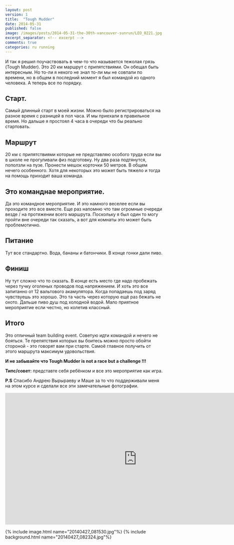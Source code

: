 ```yaml
---
layout: post
version: 1
title:  "Tough Mudder"
date: 2014-05-31
published: false
image: /images/posts/2014-05-31-the-30th-vancouver-sunrun/LEO_0221.jpg
excerpt_separator: <!-- excerpt -->
comments: true
categories: ru running
---
```

И так я решил поучаствовать в чем-то что называется тежолая грязь (Tough Mudder). Это 20 км маршрут с припятствиями. Он обещал быть интересным. Но то-ли я некого не знал то-ли мы не совпали по времени, но в общем в последний момент я был командой из одного человека.  А теперь все по порядку. 

## Старт. 
Самый длинный старт в моей жизни. Можно было регистрироваться на разное время с разницей в пол часа. И мы приехали в правильное время. Но дальше я простоял 4 часа в очереди что бы реально стартовать. 

## Маршрут
20 км с припятствиями которые не представляю особого труда если вы в школе не прогуливали физ подготовку. Ну два раза подтянутся, поползли на пузе. Пронести мешок корточки 50 метров. В общем нечего особенного. Хотя для некоторых это может быть тяжело и тогда на помощь приходит ваша команда. 

## Это команднае мероприятие. 
Да это командное мероприятие. И это намного веселее если вы проходите это все вместе. Еще раз напомню что там огромные очереди везде / на протяжении всего маршрута. Поскольку я был один то могу пройти вне очереди так сказать, а вот для комнаты это может быть проблемотично. 

## Питание 
Тут все стандартно. Вода, бананы и батончики. В конце гонки дали пиво. 

## Финиш
Ну тут сложно что то сказать. В конце есть место где надо пробежать через тучку оголеных проводов под напряжением. И хоть это все запитанно от 12 вальтового акамулятора. Когда попадаешь под заряд чувствуешь это хорошо. Это та часть через которую ещё раз бежать не охото.  Дальше пиво душ под холодной водой. Мало приятное мероприятие если честно, но колетив классный. 

## Итого
Это отличный team building event. Советую идти командой и нечего не бояться. Те препятствия которых вы боитесь можно просто обойти стороной - это говорят вам при старте. Самоё главное получить от этого маршрута максимум удовольствия. 

**И не забывайте что Tough Mudder is not a race but a challenge !!!**

**Типс/совет:** представте себя ребёнком и все это мероприятие как игра. 



**P.S** Спасибо Андрею Вырыраеву и Маше за то что поддерживали меня на этом курсе и сделали все эти замечательные фотографии. 

<iframe width="840" height="420"
src="https://www.youtube.com/embed/Ne-qF5DeD38" frameborder="0" allowfullscreen></iframe>

{% include image.html name="20140427_081530.jpg"%}
{% include background.html name="20140427_082324.jpg"%}

